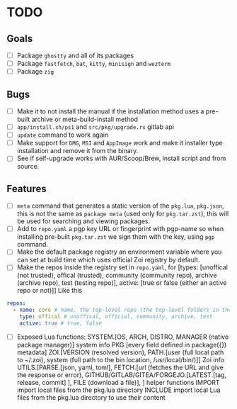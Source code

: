 # TODO

## Goals

- [ ] Package `ghostty` and all of its packages
- [ ] Package `fastfetch`, `bat`, `kitty`, `minisign` and `wezterm`
- [ ] Package `zig`

## Bugs

- [ ] Make it to not install the manual if the installation method uses a pre-built archive or meta-build-install method
- [ ] `app/install.sh/ps1` and `src/pkg/upgrade.rs` gitlab api
- [ ] `update` command to work again
- [ ] Make support for `DMG`, `MSI` and `AppImage` work and make it installer type installation and remove it from the binary.
- [ ] See if self-upgrade works with AUR/Scoop/Brew, install script and from source.

## Features

- [ ] `meta` command that generates a static version of the `pkg.lua`, `pkg.json`, this is not the same as `package meta` (used only for `pkg.tar.zst`), this will be used for searching and viewing packages.
- [ ] Add to `repo.yaml` a pgp key URL or fingerprint with pgp-name so when installing pre-built `pkg.tar.zst` we sign them with the key, using `pgp` command.
- [ ] Make the default package registry an environment variable where you can set at build time which uses official Zoi registry by default.
- [ ] Make the repos inside the registry set in `repo.yaml`, for [types: [unoffical (not trusted), offical (trusted), community (community repo), archive (archive repo), test (testing repo)], active: [true or false (either an active repo or not)]]
      Like this

```yaml
repos:
  - name: core # name, the top-level repo (the top-level folders in the repo)
    type: offical # unoffical, official, community, archive, test
    active: true # true, false
```

- [ ] Exposed Lua functions:
      SYSTEM.[OS, ARCH, DISTRO, MANAGER (native package manager)] system info
      PKG.[every field defined in package({}) metadata]
      ZOI.[VERSION (resolved version), PATH.[user (full local path to ~/.zoi), system (full path to the bin location, /usr/local/bin/)]] Zoi info
      UTILS.[PARSE.[json, yaml, toml], FETCH.[url (fetches the URL and give the response or error), GITHUB/GITLAB/GITEA/FORGEJO.[LATEST.[tag, release, commit] ], FILE (download a file)], ] helper functions
      IMPORT import local files from the pkg.lua directory
      INCLUDE import local Lua files from the pkg.lua directory to use their content

